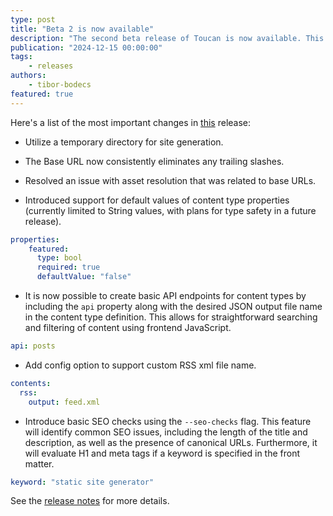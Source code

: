```yaml
---
type: post
title: "Beta 2 is now available"
description: "The second beta release of Toucan is now available. This release includes many improvements and some new features."
publication: "2024-12-15 00:00:00"
tags: 
    - releases
authors:
    - tibor-bodecs
featured: true
---
```


Here's a list of the most important changes in [this](https://github.com/toucansites/toucan/releases/tag/1.0.0-beta.2) release:


- Utilize a temporary directory for site generation.

- The Base URL now consistently eliminates any trailing slashes.
- Resolved an issue with asset resolution that was related to base URLs.

- Introduced support for default values of content type properties (currently limited to String values, with plans for type safety in a future release).

```yml
properties:
    featured:
      type: bool
      required: true
      defaultValue: "false"
```


- It is now possible to create basic API endpoints for content types by including the `api` property along with the desired JSON output file name in the content type definition. This allows for straightforward searching and filtering of content using frontend JavaScript.

```yml
api: posts
```

- Add config option to support custom RSS xml file name.

```yml
contents:
  rss:
    output: feed.xml
```

- Introduce basic SEO checks using the `--seo-checks` flag. This feature will identify common SEO issues, including the length of the title and description, as well as the presence of canonical URLs. Furthermore, it will evaluate H1 and meta tags if a keyword is specified in the front matter.

```yml
keyword: "static site generator"
```

See the [release notes](https://github.com/toucansites/toucan/releases/tag/1.0.0-beta.2) for more details.







